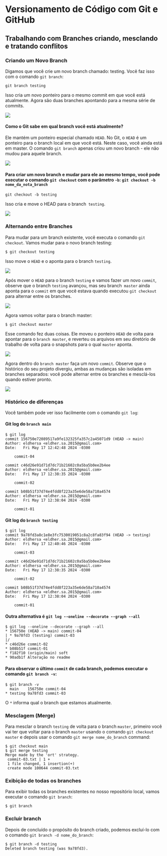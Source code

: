 <h1>
    <span> Versionamento de Código com Git e GitHub</span>
</h1>

## Trabalhando com Branches criando, mesclando e tratando conflitos
### Criando um Novo Branch
Digamos que você crie um novo branch chamado: testing. Você faz isso com o comando `git branch`:
```
git branch testing
```
Isso cria um novo ponteiro para o mesmo commit em que você está atualmente. Agora são duas branches apontando para a mesma série de commits.

<img align="center" src="images/two-branches.png">

#### Como o Git sabe em qual branch você está atualmente? 
Ele mantém um ponteiro especial chamado `HEAD`. No Git, o `HEAD` é um ponteiro para o branch local em que você está. Neste caso, você ainda está em master. O comando `git branch` apenas criou um novo branch - ele não mudou para aquele branch.

<img align="center" src="images/head-to-master.png">

#### Para criar um novo branch e mudar para ele ao mesmo tempo, você pode executar o comando `git checkout` com o parâmetro `-b`: `git checkout -b nome_da_nota_branch`
```
git checkout -b testing
```
Isso cria e move o HEAD para o branch` testing`.

<img align="center" src="images/head-to-testing.png">

### Alternando entre Branches
Para mudar para um branch existente, você executa o comando `git checkout`. Vamos mudar para o novo branch testing:
```
$ git checkout testing
```
Isso move o `HEAD` e o aponta para o branch `testing`.

<img align="center" src="images/head-to-testing.png">

Após mover o `HEAD` para o branch `testing` e vamos fazer um novo 
`commit`, observe que o branch `testing` avançou, mas seu branch` master` ainda aponta para o `commit` em que você estava quando executou `git checkout` para alternar entre os branches.

<img align="center" src="images/advance-testing.png">

Agora vamos voltar para o branch master:
```
$ git checkout master
```
Esse comando fez duas coisas. Ele moveu o ponteiro `HEAD` de volta para apontar para o `branch master`, e reverteu os arquivos em seu diretório de trabalho de volta para o snapshots para o qual `master` aponta.

<img align="center" src="images/checkout-master.png">

Agora dentro do `branch master` faça um novo `commit`. Observe que o histórico do seu projeto divergiu, ambas as mudanças são isoladas em branches separados: você pode alternar entre os branches e mesclá-los quando estiver pronto.

<img align="center" src="images/advance-master.png">

### Histórico de diferenças
Você também pode ver isso facilmente com o comando `git log`:
#### Git log do `branch main`
```
$ git log
commit 156750e72089517a9fe132325fa357c2a45071d9 (HEAD -> main)
Author: eldhersa <eldher.sa.2015@gmail.com>
Date:   Fri May 17 12:42:48 2024 -0300

    commit-04

commit c46d26e91d71d7dc71b21602c0a5ba5b0ee2b4ee
Author: eldhersa <eldher.sa.2015@gmail.com>
Date:   Fri May 17 12:38:35 2024 -0300

    commit-02

commit b08b51f37d74e4fdd8f223a35e6de58a710a4574
Author: eldhersa <eldher.sa.2015@gmail.com>
Date:   Fri May 17 12:38:04 2024 -0300

    commit-01
```
#### Git log do `branch testing`

```
$ git log
commit 9a78fd3a8c1e8e3fc7530019051c8a2c8fa83f94 (HEAD -> testing)
Author: eldhersa <eldher.sa.2015@gmail.com>
Date:   Fri May 17 12:40:46 2024 -0300

    commit-03

commit c46d26e91d71d7dc71b21602c0a5ba5b0ee2b4ee
Author: eldhersa <eldher.sa.2015@gmail.com>
Date:   Fri May 17 12:38:35 2024 -0300

    commit-02

commit b08b51f37d74e4fdd8f223a35e6de58a710a4574
Author: eldhersa <eldher.sa.2015@gmail.com>
Date:   Fri May 17 12:38:04 2024 -0300

    commit-01
```
#### Outra alternativa é `git log --oneline --decorate --graph --all`
```
$ git log --oneline --decorate --graph --all
* 156750e (HEAD -> main) commit-04
| * 9a78fd3 (testing) commit-03
|/
* c46d26e commit-02
* b08b51f commit-01
* f182f10 (origin/main) soft
* 90adb1f Alteração no readme
```
#### Para observar o último `commit` de cada branch, podemos executar o comando `git branch -v`: 
```
$ git branch -v
  main    156750e commit-04
* testing 9a78fd3 commit-03
```
O `*` informa qual o branch que estamos atualmente.

### Mesclagem (Merge)
Para mesclar o branch `testing` de volta para o branch `master`, primeiro você vai ter que voltar para o branch `master` usando o comando `git checkout master` e depois usar o comando `git merge nome_do_branch` command:
```
$ git checkout main
$ git merge testing
Merge made by the 'ort' strategy.
 commit-03.txt | 1 +
 1 file changed, 1 insertion(+)
 create mode 100644 commit-03.txt
```

### Exibição de todas os branches
Para exibir todas os branches existentes no nosso repositório local, vamos executar o comando `git branch`:
```
$ git branch
```
### Excluir branch
Depois de concluído o propósito do branch criado, podemos excluí-lo com o comando `git branch -d nome_do_branch`:
```
$ git branch -d testing
Deleted branch testing (was 9a78fd3).
```